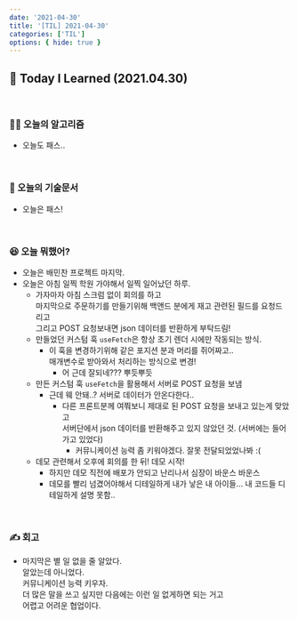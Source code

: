 ```yaml
---
date: '2021-04-30'
title: '[TIL] 2021-04-30'
categories: ['TIL']
options: { hide: true }
---
```


## 🚀 Today I Learned (2021.04.30)

<br/>

### **👨‍💻 오늘의 알고리즘**

-   오늘도 패스..

<br/>

### **📑 오늘의 기술문서**

-   오늘은 패스!

<br/>

### **😆 오늘 뭐했어?**

-   오늘은 배민찬 프로젝트 마지막.
-   오늘은 아침 일찍 학원 가야해서 일찍 일어났던 하루.
    -   가자마자 아침 스크럼 없이 회의를 하고  
         마지막으로 주문하기를 만들기위해 백앤드 분에게 재고 관련된 필드를 요청드리고  
         그리고 POST 요청보내면 json 데이터를 반환하게 부탁드림!
    -   만들었던 커스텀 훅 `useFetch`은 항상 초기 렌더 시에만 작동되는 방식.
        -   이 훅을 변경하기위해 같은 포지션 분과 머리를 쥐어짜고..  
             매개변수로 받아와서 처리하는 방식으로 변경!
            -   어 근데 잘되네??? 뿌듯뿌듯
    -   만든 커스텀 훅 `useFetch`을 활용해서 서버로 POST 요청을 보냄
        -   근데 웨 안돼..? 서버로 데이터가 안온다한다..
            -   다른 프론트분께 여쭤보니 제대로 된 POST 요청을 보내고 있는게 맞았고  
                 서버단에서 json 데이터를 반환해주고 있지 않았던 것. (서버에는 들어가고 있었다)  
                -   커뮤니케이션 능력 좀 키워야겠다. 잘못 전달되었었나봐 :(
    -   데모 관련해서 오후에 회의를 한 뒤! 데모 시작!
        -   하지만 데모 직전에 배포가 안되고 난리나서 심장이 바운스 바운스
        -   데모를 빨리 넘겼어야해서 디테일하게 내가 낳은 내 아이들... 내 코드들 디테일하게 설명 못함..

<br/>

### **✍️ 회고**

-   마지막은 별 일 없을 줄 알았다.  
     알았는데 아니었다.  
     커뮤니케이션 능력 키우자.  
     더 많은 말을 쓰고 싶지만 다음에는 이런 일 없게하면 되는 거고  
     어렵고 어려운 협업이다.